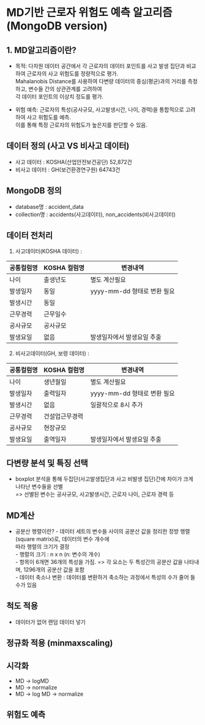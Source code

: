 # MD기반 근로자 위험도 예측 알고리즘 (MongoDB version)


## 1. MD알고리즘이란?
- 목적: 다차원 데이터 공간에서 각 근로자의 데이터 포인트를 사고 발생 집단과 비교하여 근로자의 사고 위험도를 정량적으로 평가. 
<br/> Mahalanobis Distance를 사용하여 다변량 데이터의 중심(평균)과의 거리를 측정하고, 변수들 간의 상관관계를 고려하여 
<br/> 각 데이터 포인트의 이상치 정도를 평가.

- 위험 예측: 근로자의 특성(공사규모, 사고발생시간, 나이, 경력)을 통합적으로 고려하여 사고 위험도를 예측. 
<br/> 이를 통해 특정 근로자의 위험도가 높은지를 판단할 수 있음. 

## 데이터 정의 (사고 VS 비사고 데이터)
 - 사고 데이터 : KOSHA(산업안전보건공단) 52,872건
 - 비사고 데이터 : GH(보건환경연구원) 64743건

## MongoDB 정의
 - database명 : accident_data
 - collection명 : accidents(사고데이터), non_accidents(비사고데이터)

## 데이터 전처리 
 1. 사고데이터(KOSHA 데이터) : <br/>
 
|공통컬럼명|KOSHA 컬럼명|변경내역|
  |------|---|---|
  |나이|출생년도|별도 계산필요|
  |발생일자|동일|yyyy-mm-dd 형태로 변환 필요 |
  |발생시간|동일||
  |근무경력|근무일수||
  |공사규모|공사규모| |
  |발생요일|없음|발생일자에서 발생요일 추출|

  
  2. 비사고데이터(GH, 보령 데이터) : <br/>
  
  |공통컬럼명|KOSHA 컬럼명|변경내역|
  |------|---|---|
  |나이|생년월일|별도 계산필요|
  |발생일자|출력일자| yyyy-mm-dd 형태로 변환 필요 |
  |발생시간|없음| 일괄적으로 8시 추가|
  |근무경력|건설업근무경력||
  |공사규모|현장규모| |
  |발생요일|출역일자|발생일자에서 발생요일 추출|

## 다변량 분석 및 특징 선택 
 - boxplot 분석을 통해 두집단(사고발생집단과 사고 비발생 집단)간에 차이가 크게 나타난 변수들을 선별
   <br/> => 선별된 변수는 공사규모, 사고발생시간, 근로자 나이, 근로자 경력 등 
 
## MD계산
 - 공분산 행렬이란? 
        - 데이터 세트의 변수들 사이의 공분산 값을 정리한 정방 행렬(square matrix)로, 데이터의 변수 개수에 <br/> 따라 행렬의 크기가 결정 <br/>
        - 행렬의 크기 : n x n (n: 변수의 개수) <br/>
        - 항목이 6개면 36개의 특성을 가짐. => 각 요소는 두 특성간의 공분산 값을 나타내며, 1296개의 공분산 값을 포함 <br/>
        - 데이터 축소나 변환 : 데이터를 변환하거 축소하는 과정에서 특성의 수가 줄어 들 수가 있음 <br/>

## 척도 적용 
 - 데이터가 없어 랜덤 데이터 넣기 

## 정규화 적용 (minmaxscaling)

## 시각화 
- MD -> logMD
- MD -> normalize
- MD -> log MD -> normalize

## 위험도 예측


